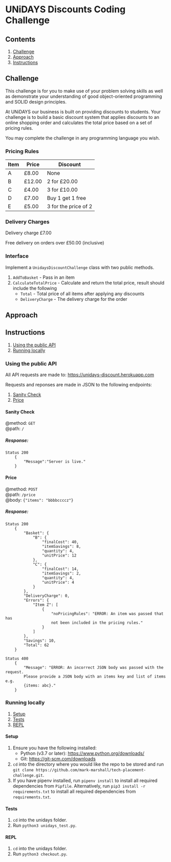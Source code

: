 # UNiDAYS Discounts Coding Challenge

## Contents
1. [Challenge](#Challenge)
2. [Approach](#Approach)
3. [Instructions](#Instructions)

## Challenge

This challenge is for you to make use of your problem solving skills as well as demonstrate your understanding of good object-oriented programming and SOLID design principles.

At UNiDAYS our business is built on providing discounts to students. Your challenge is to build a basic discount system that applies discounts to an online shopping order and calculates the total price based on a set of pricing rules.

You may complete the challenge in any programming language you wish.

### Pricing Rules

| Item | Price  | Discount |
| ---- | ------ | -------- |
| A    | £8.00  | None |
| B    | £12.00 | 2 for £20.00 |
| C    | £4.00  | 3 for £10.00 |
| D    | £7.00  | Buy 1 get 1 free |
| E    | £5.00  | 3 for the price of 2 |

### Delivery Charges

Delivery charge £7.00

Free delivery on orders over £50.00 (inclusive)

### Interface

Implement a `UnidaysDiscountChallenge` class with two public methods.

1. `AddToBasket` - Pass in an item
2. `CalculateTotalPrice` - Calculate and return the total price, result should include the following
    - `Total` - Total price of all items after applying any discounts
    - `DeliveryCharge` - The delivery charge for the order

## Approach

## Instructions

1. [Using the public API](#Using-the-public-API)
2. [Running locally](#Running-locally)

### Using the public API
All API requests are made to: https://unidays-discount.herokuapp.com </br>

Requests and reponses are made in JSON to the following endpoints:
1. [Sanity Check](#Sanity-Check)
2. [Price](#Price)

#### Sanity Check
@method: `GET` </br>
@path: `/` </br>
##### Response:
```
Status 200
    {
        "Message":"Server is live."
    }
```

#### Price
@method: `POST` </br>
@path: `/price` </br>
@body: `{"items": "bbbbccccz"}`

##### Response:
```
Status 200
    {
        "Basket": {
            "B": {
                "finalCost": 40,
                "itemSavings": 8,
                "quantity": 4,
                "unitPrice": 12
            },
            "C": {
                "finalCost": 14,
                "itemSavings": 2,
                "quantity": 4,
                "unitPrice": 4
            }
        },
        "DeliveryCharge": 0,
        "Errors": {
            "Item Z": [
                {
                    "noPricingRules": "ERROR: An item was passed that has 
                    not been included in the pricing rules."
                }
            ]
        },
        "Savings": 10,
        "Total": 62
    }
```
```
Status 400
    {
        "Message": "ERROR: An incorrect JSON body was passed with the request. 
        Please provide a JSON body with an items key and list of items e.g. 
        {items: abc}."    
    }
```

### Running locally
1. [Setup](#Setup)
2. [Tests](#Tests)
3. [REPL](#REPL)

#### Setup
1. Ensure you have the following installed:
   - Python (v3.7 or later): https://www.python.org/downloads/
   - Git: https://git-scm.com/downloads
2. `cd` into the directory where you would like the repo to be stored and run `git clone https://github.com/mark-marshall/tech-placement-challenge.git`.
3. If you have pipenv installed, run `pipenv install` to install all required dependencies from `Pipfile`. Alternatively, run `pip3 install -r requirements.txt` to install all required dependencies from `requirements.txt`.

#### Tests
1. `cd` into the unidays folder.
2. Run `python3 unidays_test.py`.

#### REPL
1. `cd` into the unidays folder.
2. Run `python3 checkout.py`.
